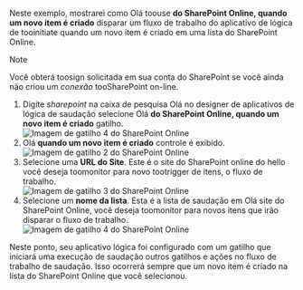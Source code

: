 Neste exemplo, mostrarei como Olá toouse **do SharePoint Online, quando um novo item é criado** disparar um fluxo de trabalho do aplicativo de lógica de tooinitiate quando um novo item é criado em uma lista do SharePoint Online.

> [!NOTE]
> Você obterá toosign solicitada em sua conta do SharePoint se você ainda não criou um *conexão* tooSharePoint on-line.  
> 
> 

1. Digite *sharepoint* na caixa de pesquisa Olá no designer de aplicativos de lógica de saudação selecione Olá **do SharePoint Online, quando um novo item é criado** gatilho.  
   ![Imagem de gatilho 4 do SharePoint Online](./media/connectors-create-api-sharepointonline/trigger-1.png)  
2. Olá **quando um novo item é criado** controle é exibido.  
   ![Imagem de gatilho 2 do SharePoint Online](./media/connectors-create-api-sharepointonline/trigger-2.png)   
3. Selecione uma **URL do Site**. Este é o site do SharePoint online do hello você deseja toomonitor para novo tootrigger de itens, o fluxo de trabalho.  
   ![Imagem de gatilho 3 do SharePoint Online](./media/connectors-create-api-sharepointonline/trigger-3.png)   
4. Selecione um **nome da lista**. Esta é a lista de saudação em Olá site do SharePoint Online, você deseja toomonitor para novos itens que irão disparar o fluxo de trabalho.  
   ![Imagem de gatilho 4 do SharePoint Online](./media/connectors-create-api-sharepointonline/trigger-4.png)   

Neste ponto, seu aplicativo lógica foi configurado com um gatilho que iniciará uma execução de saudação outros gatilhos e ações no fluxo de trabalho de saudação. Isso ocorrerá sempre que um novo item é criado na lista do SharePoint Online que você selecionou.  

